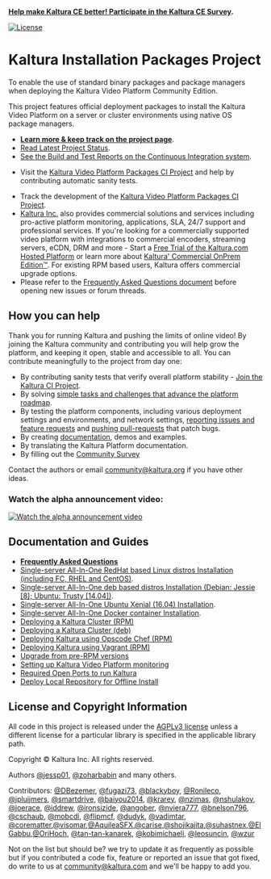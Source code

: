 **[Help make Kaltura CE better! Participate in the Kaltura CE Survey](http://surveys.kaltura.org/index.php/877436/lang-en).**

[![License](https://img.shields.io/badge/license-AGPLv3-blue.svg)](http://www.gnu.org/licenses/agpl-3.0.html)
# Kaltura Installation Packages Project
To enable the use of standard binary packages and package managers when deploying the Kaltura Video Platform Community Edition.

This project features official deployment packages to install the Kaltura Video Platform on a server or cluster environments using native OS package managers.

* **[Learn more & keep track on the project page](http://kaltura.github.io/platform-install-packages/)**.    
* [Read Latest Project Status](https://github.com/kaltura/platform-install-packages/blob/master/doc/project-status-updates.md).
* [See the Build and Test Reports on the Continuous Integration system](http://installrepo.kaltura.org/reports/ci/).    
+ Visit the [Kaltura Video Platform Packages CI Project](https://github.com/kaltura/platform-continuous-integration) and help by contributing automatic sanity tests.
* Track the development of the [Kaltura Video Platform Packages CI Project](https://github.com/kaltura/platform-continuous-integration).
* [Kaltura Inc.](http://corp.kaltura.com) also provides commercial solutions and services including pro-active platform monitoring, applications, SLA, 24/7 support and professional services. If you're looking for a commercially supported video platform  with integrations to commercial encoders, streaming servers, eCDN, DRM and more - Start a [Free Trial of the Kaltura.com Hosted Platform](http://corp.kaltura.com/free-trial) or learn more about [Kaltura' Commercial OnPrem Edition™](http://corp.kaltura.com/Deployment-Options/Kaltura-On-Prem-Edition). For existing RPM based users, Kaltura offers commercial upgrade options.
* Please refer to the [Frequently Asked Questions document](https://github.com/kaltura/platform-install-packages/blob/master/doc/kaltura-packages-faq.md) before opening new issues or forum threads.

## How you can help
Thank you for running Kaltura and pushing the limits of online video! By joining the Kaltura community and contributing you will help grow the platform, and keeping it open, stable and accessible to all. You can contribute meaningfully to the project from day one:    

+ By contributing sanity tests that verify overall platform stability - [Join the Kaltura CI Project](https://github.com/kaltura/platform-continuous-integration).
+ By solving [simple tasks and challenges that advance the platform roadmap](http://bit.ly/kaltura-tasks).
+ By testing the platform components, including various deployment settings and environments, and network settings, [reporting issues and feature requests](https://github.com/kaltura/platform-install-packages/issues) and [pushing pull-requests](https://help.github.com/articles/creating-a-pull-request) that patch bugs.
+ By creating [documentation](https://github.com/kaltura/platform-install-packages/tree/master/doc), demos and examples.
+ By translating the Kaltura Platform documentation.
+ By filling out the [Community Survey](http://surveys.kaltura.org/index.php/877436/lang-en)

Contact the authors or email community@kaltura.org if you have other ideas.

### Watch the alpha announcement video:
[![Watch the alpha announcement video](http://kaltura.github.io/platform-install-packages/images/news/1st-alpha-video-thumb.png "Watch the alpha announcement video")](http://bit.ly/1fIsdmY)


## Documentation and Guides

* [**Frequently Asked Questions**](doc/kaltura-packages-faq.md)
* [Single-server All-In-One RedHat based Linux distros Installation (including FC, RHEL and CentOS)](doc/install-kaltura-redhat-based.md).
* [Single-server All-In-One deb based distros Installation (Debian: Jessie [8]; Ubuntu: Trusty [14.04])](doc/install-kaltura-deb-based.md).
* [Single-server All-In-One Ubuntu Xenial (16.04) Installation](doc/install-kaltura-xenial.md).
* [Single-server All-In-One Docker container Installation](doc/install-docker.md).
* [Deploying a Kaltura Cluster (RPM)](doc/rpm-cluster-deployment-instructions.md)
* [Deploying a Kaltura Cluster (deb)](doc/deb-cluster-deployment-instructions.md)
* [Deploying Kaltura using Opscode Chef (RPM)](doc/rpm-chef-cluster-deployment.md)
* [Deploying Kaltura using Vagrant (RPM)](vagrant)
* [Upgrade from pre-RPM versions](doc/kaltura-updater)
* [Setting up Kaltura Video Platform monitoring](doc/platform-monitors.md)
* [Required Open Ports to run Kaltura](doc/kaltura-required-ports.md)
* [Deploy Local Repository for Offline Install](doc/deploy-local-rpm-repo-offline-install.md)



## License and Copyright Information
All code in this project is released under the [AGPLv3 license](http://www.gnu.org/licenses/agpl-3.0.html) unless a different license for a particular library is specified in the applicable library path. 

Copyright © Kaltura Inc. All rights reserved.

Authors [@jessp01](https://github.com/jessp01), [@zoharbabin](https://github.com/zoharbabin) and many others.

Contributors: [@DBezemer](https://github.com/DBezemer), [@fugazi73](https://github.com/fugazi73), [@blackyboy](https://github.com/blackyboy), [@Ronileco](https://github.com/Ronileco), [@jpluijmers](https://github.com/jpluijmers), [@smartdrive](https://github.com/smartdrive), [@baiyou2014](https://github.com/baiyou2014), [@krarey](https://github.com/krarey), [@nzimas](https://github.com/nzimas), [@nshulakov](https://github.com/nshulakov), [@joerace](https://github.com/joerace), [@iddrew](https://github.com/iddrew), [@ironsizide](https://github.com/ironsizide), [@angober](https://github.com/angober), [@nviera777](https://github.com/nviera777), [@bnelson796](https://github.com/bnelson796), [@cschaub](https://github.com/cschaub), [@mobcdi](https://github.com/mobcdi), [@flipmcf](https://github.com/flipmcf), [@dudyk](https://github.com/dudyk), [@vadimtar](https://github.com/vadimtar), [@corematter](https://github.com/corematter),[@visomar](https://github.com/visomar),[@AquileaSFX](https://github.com/AquileaSFX),[@carise](https://github.com/carise),[@shojikajita](https://github.com/shojikajita),[@suhastnex](https://github.com/suhastnex),[@ElGabbu](https://github.com/ElGabbu),[@OriHoch](https://github.com/OriHoch), [@tan-tan-kanarek](https://github.com/tan-tan-kanarek), [@kobimichaeli](https://github.com/kobimichaeli), [@leosuncin](https://github.com/leosuncin), [@wzur](https://github.com/wzur)

Not on the list but should be? we try to update it as frequently as possible but if you contributed a code fix, feature or reported an issue that got fixed, do write to us at community@kaltura.com and we'll be happy to add you.
